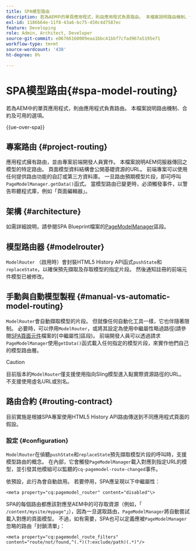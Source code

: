 ```yaml
---
title: SPA模型路由
description: 若為AEM中的單頁應用程式，則由應用程式負責路由。 本檔案說明路由機制、合約及可用的選項。
exl-id: 1186b64e-11f8-43a6-bc75-450c4d7587ec
feature: Developing
role: Admin, Architect, Developer
source-git-commit: e06766160009eaa1bbc41bbf7cfad967a5195e71
workflow-type: tm+mt
source-wordcount: '438'
ht-degree: 0%

---
```


# SPA模型路由{#spa-model-routing}

若為AEM中的單頁應用程式，則由應用程式負責路由。 本檔案說明路由機制、合約及可用的選項。

{{ue-over-spa}}

## 專案路由 {#project-routing}

應用程式擁有路由，並由專案前端開發人員實作。 本檔案說明AEM伺服器傳回之模型的特定路由。 頁面模型資料結構會公開基礎資源的URL。 前端專案可以使用任何提供路由功能的自訂或第三方資料庫。 一旦路由預期模型片段，即可呼叫`PageModelManager.getData()`函式。 當模型路由已變更時，必須觸發事件，以警告聆聽程式庫，例如「頁面編輯器」。

## 架構 {#architecture}

如需詳細說明，請參閱SPA Blueprint檔案的[PageModelManager](blueprint.md#pagemodelmanager)區段。

## 模型路由器 {#modelrouter}

`ModelRouter` （啟用時）會封裝HTML5 History API函式`pushState`和`replaceState`，以確保預先擷取及存取模型的指定片段。 然後通知註冊的前端元件模型已被修改。

## 手動與自動模型製程 {#manual-vs-automatic-model-routing}

`ModelRouter`會自動擷取模型的片段。 但就像任何自動化工具一樣，它也伴隨著限制。 必要時，可以停用`ModelRouter`，或將其設定為使用中繼屬性略過路徑(請參閱[SPA頁面元件](page-component.md)檔案的[中繼屬性]區段)。 前端開發人員可以透過請求`PageModelManager`使用`getData()`函式載入任何指定的模型片段，來實作他們自己的模型路由層。

>[!CAUTION]
>
>目前版本的`ModelRouter`僅支援使用指向Sling模型進入點實際資源路徑的URL。 不支援使用虛名URL或別名。

## 路由合約 {#routing-contract}

目前實施是根據SPA專案使用HTML5 History API路由傳送到不同應用程式頁面的假設。

### 設定 {#configuration}

`ModelRouter`在偵聽`pushState`和`replaceState`預先擷取模型片段的呼叫時，支援模型路由的概念。 在內部，它會觸發`PageModelManager`載入對應到指定URL的模型，並引發其他模組可以監聽的`cq-pagemodel-route-changed`事件。

依預設，此行為會自動啟用。 若要停用，SPA應呈現以下中繼屬性：

```
<meta property="cq:pagemodel_router" content="disabled"\>
```

SPA的每個路由都應該對應至AEM中的可存取資源（例如，「 `/content/mysite/mypage"`」），因為一旦選取路由，`PageModelManager`將自動嘗試載入對應的頁面模型。 不過，如有需要，SPA也可以定義應被`PageModelManager`忽略的路由「封鎖清單」：

```
<meta property="cq:pagemodel_route_filters" content="route/not/found,^(.*)(?:exclude/path)(.*)"/>
```
